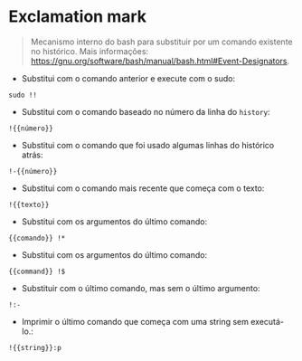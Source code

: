 # Exclamation mark

> Mecanismo interno do bash para substituir por um comando existente no histórico.
> Mais informações: <https://gnu.org/software/bash/manual/bash.html#Event-Designators>.

- Substitui com o comando anterior e execute com o sudo:

`sudo !!`

- Substitui com o comando baseado no número da linha do `history`:

`!{{número}}`

- Substitui com o comando que foi usado algumas linhas do histórico atrás:

`!-{{número}}`

- Substitui com o comando mais recente que começa com o texto:

`!{{texto}}`

- Substitui com os argumentos do último comando:

`{{comando}} !*`

- Substitui com os argumentos do último comando:

`{{command}} !$`

- Substituir com o último comando, mas sem o último argumento:

`!:-`

- Imprimir o último comando que começa com uma string sem executá-lo.:

`!{{string}}:p`

